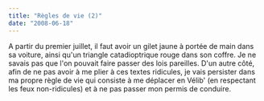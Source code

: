 ```yaml
---
title: "Règles de vie (2)"
date: "2008-06-18"
---
```


A partir du premier juillet, il faut avoir un gilet jaune à portée de main dans sa voiture, ainsi qu'un triangle catadioptrique rouge dans son coffre. Je ne savais pas que l'on pouvait faire passer des lois pareilles. D'un autre côté, afin de ne pas avoir à me plier à ces textes ridicules, je vais persister dans ma propre règle de vie qui consiste à me déplacer en Vélib' (en respectant les feux non-ridicules) et à ne pas passer mon permis de conduire.
